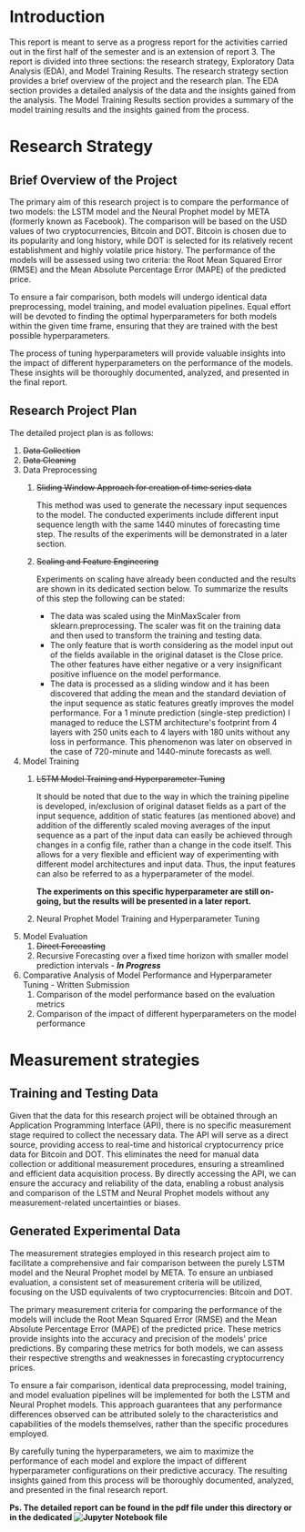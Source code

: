 # Introduction

This report is meant to serve as a progress report for the activities carried out in the first half of the semester and is an extension of report 3. The report is divided into three sections: the research strategy, Exploratory Data Analysis (EDA), and Model Training Results. The research strategy section provides a brief overview of the project and the research plan. The EDA section provides a detailed analysis of the data and the insights gained from the analysis. The Model Training Results section provides a summary of the model training results and the insights gained from the process.

# Research Strategy

## Brief Overview of the Project
The primary aim of this research project is to compare the performance of two models: the LSTM model and the Neural Prophet model by META (formerly known as Facebook). The comparison will be based on the USD values of two cryptocurrencies, Bitcoin and DOT. Bitcoin is chosen due to its popularity and long history, while DOT is selected for its relatively recent establishment and highly volatile price history. The performance of the models will be assessed using two criteria: the Root Mean Squared Error (RMSE) and the Mean Absolute Percentage Error (MAPE) of the predicted price.

To ensure a fair comparison, both models will undergo identical data preprocessing, model training, and model evaluation pipelines. Equal effort will be devoted to finding the optimal hyperparameters for both models within the given time frame, ensuring that they are trained with the best possible hyperparameters.

The process of tuning hyperparameters will provide valuable insights into the impact of different hyperparameters on the performance of the models. These insights will be thoroughly documented, analyzed, and presented in the final report.


## Research Project Plan
The detailed project plan is as follows:
1. ~~Data Collection~~
2. ~~Data Cleaning~~
3. Data Preprocessing
    1. ~~Sliding Window Approach for creation of time series data~~
        
        This method was used to generate the necessary input sequences to the model. The conducted experiments include different input sequence length with the same 1440 minutes of forecasting time step. The results of the experiments will be demonstrated in a later section.
    2. ~~Scaling and Feature Engineering~~
        
        Experiments on scaling have already been conducted and the results are shown in its dedicated section below. To summarize the results of this step the following can be stated:
        - The data was scaled using the MinMaxScaler from sklearn.preprocessing. The scaler was fit on the training data and then used to transform the training and testing data.
        - The only feature that is worth considering as the model input out of the fields available in the original dataset is the Close price. The other features have either negative or a very insignificant positive influence on the model performance.
        - The data is processed as a sliding window and it has been discovered that adding the mean and the standard deviation of the input sequence as static features greatly improves the model performance. For a 1 minute prediction (single-step prediction) I managed to reduce the LSTM architecture's footprint from 4 layers with 250 units each to 4 layers with 180 units without any loss in performance. This phenomenon was later on observed in the case of 720-minute and 1440-minute forecasts as well.
4. Model Training
    1. ~~LSTM Model Training and Hyperparameter Tuning~~

        It should be noted that due to the way in which the training pipeline is developed, in/exclusion of original dataset fields as a part of the input sequence, addition of static features (as mentioned above) and addition of the differently scaled moving averages of the input sequence as a part of the input data can easily be achieved through changes in a config file, rather than a change in the code itself. This allows for a very flexible and efficient way of experimenting with different model architectures and input data. Thus, the input features can also be referred to as a hyperparameter of the model.


        **The experiments on this specific hyperparameter are still on-going, but the results will be presented in a later report.**
    2. Neural Prophet Model Training and Hyperparameter Tuning
5. Model Evaluation
    1. ~~Direct Forecasting~~
    2. Recursive Forecasting over a fixed time horizon with smaller model prediction intervals - ***In Progress***
6. Comparative Analysis of Model Performance and Hyperparameter Tuning - Written Submission
    1. Comparison of the model performance based on the evaluation metrics
    2. Comparison of the impact of different hyperparameters on the model performance


# Measurement strategies

## Training and Testing Data
Given that the data for this research project will be obtained through an Application Programming Interface (API), there is no specific measurement stage required to collect the necessary data. The API will serve as a direct source, providing access to real-time and historical cryptocurrency price data for Bitcoin and DOT. This eliminates the need for manual data collection or additional measurement procedures, ensuring a streamlined and efficient data acquisition process. By directly accessing the API, we can ensure the accuracy and reliability of the data, enabling a robust analysis and comparison of the LSTM and Neural Prophet models without any measurement-related uncertainties or biases.

## Generated Experimental Data

The measurement strategies employed in this research project aim to facilitate a comprehensive and fair comparison between the purely LSTM model and the Neural Prophet model by META. To ensure an unbiased evaluation, a consistent set of measurement criteria will be utilized, focusing on the USD equivalents of two cryptocurrencies: Bitcoin and DOT.

The primary measurement criteria for comparing the performance of the models will include the Root Mean Squared Error (RMSE) and the Mean Absolute Percentage Error (MAPE) of the predicted price. These metrics provide insights into the accuracy and precision of the models' price predictions. By comparing these metrics for both models, we can assess their respective strengths and weaknesses in forecasting cryptocurrency prices.

To ensure a fair comparison, identical data preprocessing, model training, and model evaluation pipelines will be implemented for both the LSTM and Neural Prophet models. This approach guarantees that any performance differences observed can be attributed solely to the characteristics and capabilities of the models themselves, rather than the specific procedures employed.

By carefully tuning the hyperparameters, we aim to maximize the performance of each model and explore the impact of different hyperparameter configurations on their predictive accuracy. The resulting insights gained from this process will be thoroughly documented, analyzed, and presented in the final research report.


**Ps. The detailed report can be found in the pdf file under this directory or in the dedicated ![Jupyter Notebook file]()**